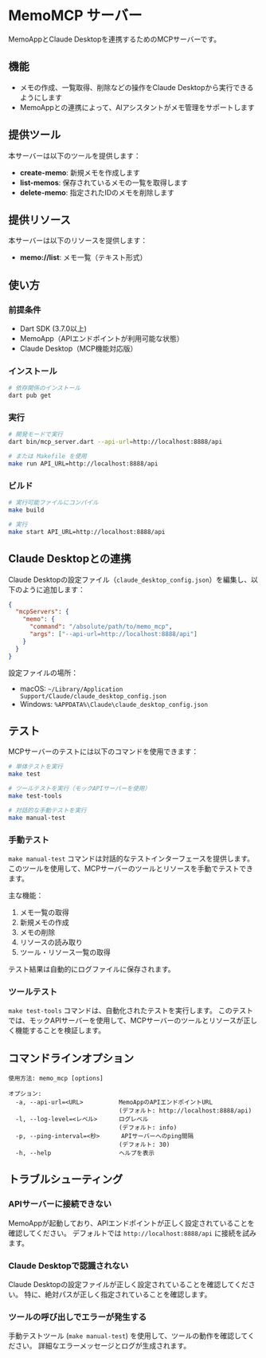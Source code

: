 # MemoMCP サーバー

MemoAppとClaude Desktopを連携するためのMCPサーバーです。

## 機能

- メモの作成、一覧取得、削除などの操作をClaude Desktopから実行できるようにします
- MemoAppとの連携によって、AIアシスタントがメモ管理をサポートします

## 提供ツール

本サーバーは以下のツールを提供します：

- **create-memo**: 新規メモを作成します
- **list-memos**: 保存されているメモの一覧を取得します
- **delete-memo**: 指定されたIDのメモを削除します

## 提供リソース

本サーバーは以下のリソースを提供します：

- **memo://list**: メモ一覧（テキスト形式）

## 使い方

### 前提条件

- Dart SDK (3.7.0以上)
- MemoApp（APIエンドポイントが利用可能な状態）
- Claude Desktop（MCP機能対応版）

### インストール

```bash
# 依存関係のインストール
dart pub get
```

### 実行

```bash
# 開発モードで実行
dart bin/mcp_server.dart --api-url=http://localhost:8888/api

# または Makefile を使用
make run API_URL=http://localhost:8888/api
```

### ビルド

```bash
# 実行可能ファイルにコンパイル
make build

# 実行
make start API_URL=http://localhost:8888/api
```

## Claude Desktopとの連携

Claude Desktopの設定ファイル（`claude_desktop_config.json`）を編集し、以下のように追加します：

```json
{
  "mcpServers": {
    "memo": {
      "command": "/absolute/path/to/memo_mcp",
      "args": ["--api-url=http://localhost:8888/api"]
    }
  }
}
```

設定ファイルの場所：
- macOS: `~/Library/Application Support/Claude/claude_desktop_config.json`
- Windows: `%APPDATA%\Claude\claude_desktop_config.json`

## テスト

MCPサーバーのテストには以下のコマンドを使用できます：

```bash
# 単体テストを実行
make test

# ツールテストを実行（モックAPIサーバーを使用）
make test-tools

# 対話的な手動テストを実行
make manual-test
```

### 手動テスト

`make manual-test` コマンドは対話的なテストインターフェースを提供します。
このツールを使用して、MCPサーバーのツールとリソースを手動でテストできます。

主な機能：

1. メモ一覧の取得
2. 新規メモの作成
3. メモの削除
4. リソースの読み取り
5. ツール・リソース一覧の取得

テスト結果は自動的にログファイルに保存されます。

### ツールテスト

`make test-tools` コマンドは、自動化されたテストを実行します。
このテストでは、モックAPIサーバーを使用して、MCPサーバーのツールとリソースが正しく機能することを検証します。

## コマンドラインオプション

```
使用方法: memo_mcp [options]

オプション:
  -a, --api-url=<URL>          MemoAppのAPIエンドポイントURL
                               (デフォルト: http://localhost:8888/api)
  -l, --log-level=<レベル>      ログレベル
                               (デフォルト: info)
  -p, --ping-interval=<秒>      APIサーバーへのping間隔
                               (デフォルト: 30)
  -h, --help                   ヘルプを表示
```

## トラブルシューティング

### APIサーバーに接続できない

MemoAppが起動しており、APIエンドポイントが正しく設定されていることを確認してください。
デフォルトでは `http://localhost:8888/api` に接続を試みます。

### Claude Desktopで認識されない

Claude Desktopの設定ファイルが正しく設定されていることを確認してください。
特に、絶対パスが正しく指定されていることを確認します。

### ツールの呼び出しでエラーが発生する

手動テストツール (`make manual-test`) を使用して、ツールの動作を確認してください。
詳細なエラーメッセージとログが生成されます。
